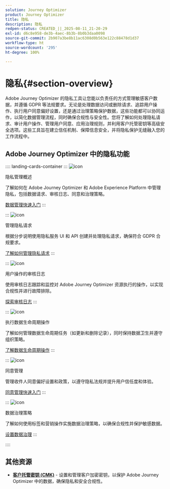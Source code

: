 ```yaml
---
solution: Journey Optimizer
product: Journey Optimizer
title: 隐私
description: 隐私
redpen-status: CREATED_||_2025-08-11_21-20-29
exl-id: d6c8e958-de3b-4aec-8b3b-8b0b3daa0098
source-git-commit: 2b907a3be8b11ac6308d0b563e122c88478d1d37
workflow-type: ht
source-wordcount: '295'
ht-degree: 100%

---
```


# 隐私{#section-overview}

Adobe Journey Optimizer 的隐私工具让您能以负责任的方式管理敏感客户数据，并遵循 GDPR 等法规要求。无论是处理数据访问或删除请求、追踪用户操作、执行用户同意偏好设置，还是通过治理策略保护数据，这些功能都可以协同运作，以简化数据管理流程，同时确保合规性与安全性。您将了解如何处理隐私请求、审计用户操作、管理用户同意、应用治理规则，并利用客户托管密钥等高级安全选项。这些工具旨在建立信任机制、保障信息安全，并将隐私保护无缝融入您的工作流程中。

## Adobe Journey Optimizer 中的隐私功能

:::: landing-cards-container
:::
![icon](https://cdn.experienceleague.adobe.com/icons/book.svg?lang=zh-Hans)

隐私管理概述

了解如何在 Adobe Journey Optimizer 和 Adobe Experience Platform 中管理隐私，包括数据请求、审核日志、同意和治理策略。

[数据管理快速入门](../using/privacy/get-started-privacy.md)
:::

:::
![icon](https://cdn.experienceleague.adobe.com/icons/circle-play.svg?lang=zh-Hans)

管理隐私请求

根据分步说明使用隐私服务 UI 和 API 创建并处理隐私请求，确保符合 GDPR 合规要求。

[了解如何管理隐私请求](../using/privacy/requests.md)
:::

:::
![icon](https://cdn.experienceleague.adobe.com/icons/list-check.svg?lang=zh-Hans)

用户操作的审核日志

使用审核日志跟踪和监控对 Adobe Journey Optimizer 资源执行的操作，以实现合规性并进行故障排除。

[探索审核日志](../using/privacy/audit-logs.md)
:::

:::
![icon](https://cdn.experienceleague.adobe.com/icons/screwdriver-wrench.svg?lang=zh-Hans)

执行数据生命周期操作

了解如何管理数据生命周期任务（如更新和删除记录），同时保持数据卫生并遵守组织策略。

[了解数据生命周期操作](../using/privacy/data-hygiene.md)
:::

:::
![icon](https://cdn.experienceleague.adobe.com/icons/bullseye.svg?lang=zh-Hans)

同意管理

管理收件人同意偏好设置和政策，以遵守隐私法规并提升用户信任度和体验。

[同意管理快速入门](consent-landing-page.md)
:::

:::
![icon](https://cdn.experienceleague.adobe.com/icons/shield-halved.svg?lang=zh-Hans)

数据治理策略

了解如何使用标签和营销操作实施数据治理策略，以确保合规性并保护敏感数据。

[设置数据治理](../using/action/action-privacy.md)
:::

::::


## 其他资源

- **[客户托管密钥 (CMK)](../using/privacy/cmk.md)** - 设置和管理客户加密密钥，以保护 Adobe Journey Optimizer 中的数据，确保隐私和安全合规性。
